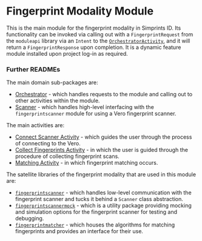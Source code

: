 # Fingerprint Modality Module

This is the main module for the fingerprint modality in Simprints ID.
Its functionality can be invoked via calling out with a
`FingerprintRequest` from the `moduleapi` library via an `Intent` to the
[`OrchestratorActivity`](./src/main/java/com/simprints/fingerprint/activities/orchestrator/OrchestratorActivity.kt),
and it will return a `FingerprintResponse` upon completion. It is a
dynamic feature module installed upon project log-in as required.

### Further READMEs

The main domain sub-packages are:

- [Orchestrator](./src/main/java/com/simprints/fingerprint/orchestrator/README.md)
  \- which handles requests to the module and calling out to other
  activities within the module.
- [Scanner](./src/main/java/com/simprints/fingerprint/scanner/README.md)
  \- which handles high-level interfacing with the `fingerprintscanner`
  module for using a Vero fingerprint scanner.

The main activities are:

- [Connect Scanner Activity](./src/main/java/com/simprints/fingerprint/activities/connect/README.md)
  \- which guides the user through the process of connecting to the
  Vero.
- [Collect Fingerprints Activity](./src/main/java/com/simprints/fingerprint/activities/collect/README.md)
  \- in which the user is guided through the procedure of collecting
  fingerprint scans.
- [Matching Activity](./src/main/java/com/simprints/fingerprint/activities/matching/README.md)
  \- in which fingerprint matching occurs.

The satellite libraries of the fingerprint modality that are used in
this module are:

- [`fingerprintscanner`](../fingerprintscanner/README.md) - which
  handles low-level communication with the fingerprint scanner and tucks
  it behind a `Scanner` class abstraction.
- [`fingerprintscannermock`](../fingerprintscannermock/README.md) -
  which is a utility package providing mocking and simulation options
  for the fingerprint scanner for testing and debugging.
- [`fingerprintmatcher`](../infra/matcher/README.md) - which houses
  the algorithms for matching fingerprints and provides an interface for
  their use.
